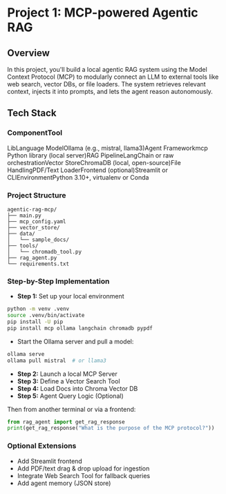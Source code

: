 # Project 1: MCP-powered Agentic RAG

## Overview
In this project, you'll build a local agentic RAG system using the Model Context Protocol (MCP) to modularly connect an LLM to external tools like web search, vector DBs, or file loaders. The system retrieves relevant context, injects it into prompts, and lets the agent reason autonomously.

## Tech Stack

### ComponentTool

LibLanguage ModelOllama (e.g., mistral, llama3)Agent Frameworkmcp Python library (local server)RAG PipelineLangChain or raw orchestrationVector StoreChromaDB (local, open-source)File HandlingPDF/Text LoaderFrontend (optional)Streamlit or CLIEnvironmentPython 3.10+, virtualenv or Conda

### Project Structure

```text
agentic-rag-mcp/
├── main.py
├── mcp_config.yaml
├── vector_store/
├── data/
│   └── sample_docs/
├── tools/
│   └── chromadb_tool.py
├── rag_agent.py
└── requirements.txt
```

### Step-by-Step Implementation

* **Step 1:** Set up your local environment

```bash
python -m venv .venv
source .venv/bin/activate
pip install -U pip
pip install mcp ollama langchain chromadb pypdf
```

* Start the Ollama server and pull a model:
```bash
ollama serve
ollama pull mistral  # or llama3
```

* **Step 2:** Launch a local MCP Server
* **Step 3:** Define a Vector Search Tool
* **Step 4:** Load Docs into Chroma Vector DB
* **Step 5:** Agent Query Logic (Optional)


Then from another terminal or via a frontend:
```py
from rag_agent import get_rag_response
print(get_rag_response("What is the purpose of the MCP protocol?"))
```

### Optional Extensions

* Add Streamlit frontend
* Add PDF/text drag & drop upload for ingestion
* Integrate Web Search Tool for fallback queries
* Add agent memory (JSON store)